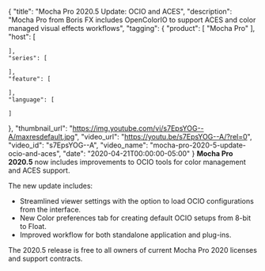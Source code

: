 {
  "title": "Mocha Pro 2020.5 Update: OCIO and ACES",
  "description": "Mocha Pro from Boris FX includes OpenColorIO to support ACES and color managed visual effects workflows",
  "tagging": {
    "product": [
      "Mocha Pro"
    ],
    "host": [

    ],
    "series": [

    ],
    "feature": [

    ],
    "language": [

    ]
  },
  "thumbnail_url": "https://img.youtube.com/vi/s7EpsYOG--A/maxresdefault.jpg",
  "video_url": "https://youtu.be/s7EpsYOG--A/?rel=0",
  "video_id": "s7EpsYOG--A",
  "video_name": "mocha-pro-2020-5-update-ocio-and-aces",
  "date": "2020-04-21T00:00:00-05:00"
}
**Mocha Pro 2020.5** now includes improvements to OCIO tools for color management and ACES support. 

The new update includes: 

* Streamlined viewer settings with the option to load OCIO configurations from the interface.
* New Color preferences tab for creating default OCIO setups from 8-bit to Float.
* Improved workflow for both standalone application and plug-ins.

The 2020.5 release is free to all owners of current Mocha Pro 2020 licenses and support contracts. 
